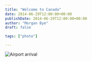 ```yaml
---
title: "Welcome to Canada"
date: 2014-06-29T12:00:00+00:00
publishDate: 2014-06-29T12:00:00+00:00
author: "Morgan Bye"
draft: false

tags: ["photo"]

---
```


![Airport arrival](assets/img/2014/20140629.jpg)
